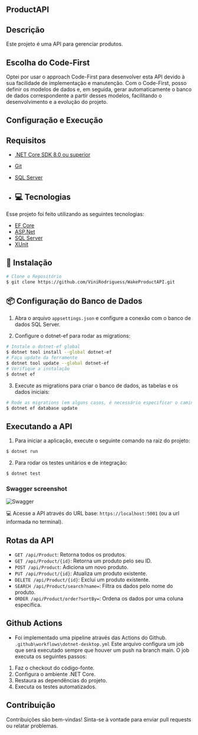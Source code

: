 ## ProductAPI

## Descrição
Este projeto é uma API para gerenciar produtos.

## Escolha do Code-First
Optei por usar o approach Code-First para desenvolver esta API devido à sua facilidade de implementação e manutenção. Com o Code-First, posso definir os modelos de dados e, em seguida, gerar automaticamente o banco de dados correspondente a partir desses modelos, facilitando o desenvolvimento e a evolução do projeto.

## Configuração e Execução

## Requisitos
- [.NET Core SDK 8.0 ou superior](https://dotnet.microsoft.com/download)
- [Git](https://git-scm.com/downloads)
- [SQL Server](https://www.microsoft.com/sql-server)

- ## :computer: Tecnologias
Esse projeto foi feito utilizando as seguintes tecnologias:

* [EF Core](https://learn.microsoft.com/pt-br/ef/)      
* [ASP.Net](https://dotnet.microsoft.com/pt-br/apps/aspnet)      
* [SQL Server](https://www.microsoft.com/sql-server)      
* [XUnit](https://xunit.net)

## :construction_worker: Instalação
```bash
# Clone o Repositório
$ git clone https://github.com/ViniRodriguess/WakeProductAPI.git
```
## 📦 Configuração do Banco de Dados

1. Abra o arquivo `appsettings.json` e configure a conexão com o banco de dados SQL Server.

2. Configure o dotnet-ef para rodar as migrations:

```bash
# Instale o dotnet-ef global
$ dotnet tool install --global dotnet-ef
# Faça update da ferramente
$ dotnet tool update --global dotnet-ef
# Verifique a instalação
$ dotnet ef
```

3. Execute as migrations para criar o banco de dados, as tabelas e os dados iniciais:
```bash
# Rode as migrations (em alguns casos, é necessário especificar o caminho do projeto com a flag --project)
$ dotnet ef database update
```

## Executando a API
1. Para iniciar a aplicação, execute o seguinte comando na raiz do projeto:

```bash
$ dotnet run
```

2. Para rodar os testes unitários e de integração:

```bash
$ dotnet test
```
### Swagger screenshot
![Swagger](https://github.com/ViniRodriguess/WakeProductAPI/assets/79362178/065ffa23-a0e9-4647-85c5-76b48d71df49)

💻 Acesse a API através do URL base: `https://localhost:5001` (ou a url informada no terminal).

## Rotas da API
- `GET /api/Product`: Retorna todos os produtos.
- `GET /api/Product/{id}`: Retorna um produto pelo seu ID.
- `POST /api/Product`: Adiciona um novo produto.
- `PUT /api/Product/{id}`: Atualiza um produto existente.
- `DELETE /api/Product/{id}`: Exclui um produto existente.
- `SEARCH /api/Product/search?name=`: Filtra os dados pelo nome do produto.
- `ORDER /api/Product/order?sortBy=`: Ordena os dados por uma coluna específica.

## Github Actions

- Foi implementado uma pipeline através das Actions do Github.
`.github\workflows\dotnet-desktop.yml`
Este arquivo configura um job que será executado sempre que houver um push na branch main. O job executa os seguintes passos:

1. Faz o checkout do código-fonte.
2. Configura o ambiente .NET Core.
3. Restaura as dependências do projeto.
4. Executa os testes automatizados.

## Contribuição
Contribuições são bem-vindas! Sinta-se à vontade para enviar pull requests ou relatar problemas.


